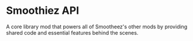# Smoothiez API

A core library mod that powers all of Smootheez's other mods by providing shared code and essential features behind the scenes.